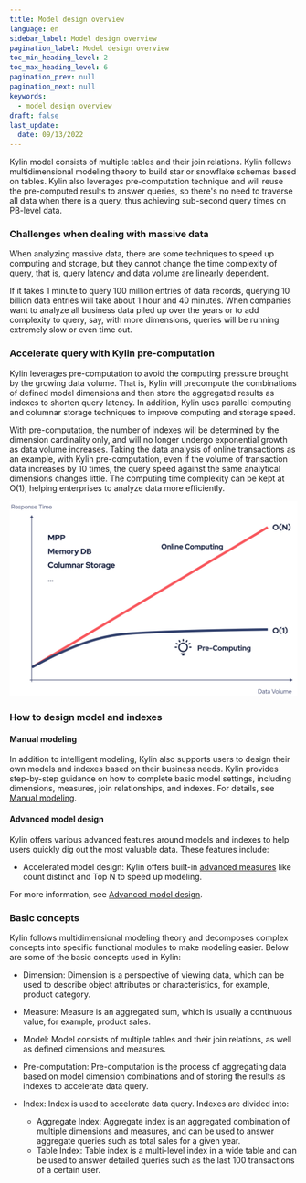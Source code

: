 ```yaml
---
title: Model design overview
language: en
sidebar_label: Model design overview
pagination_label: Model design overview
toc_min_heading_level: 2
toc_max_heading_level: 6
pagination_prev: null
pagination_next: null
keywords:
  - model design overview
draft: false
last_update:
  date: 09/13/2022
---
```


Kylin model consists of multiple tables and their join relations. Kylin follows multidimensional modeling theory to build star or snowflake schemas based on tables. Kylin also leverages pre-computation technique and will reuse the pre-computed results to answer queries, so there's no need to traverse all data when there is a query, thus achieving sub-second query times on PB-level data.

### Challenges when dealing with massive data

When analyzing massive data, there are some techniques to speed up computing and storage, but they cannot change the time complexity of query, that is, query latency and data volume are linearly dependent. 

If it takes 1 minute to query 100 million entries of data records, querying 10 billion data entries will take about 1 hour and 40 minutes. When companies want to analyze all business data piled up over the years or to add complexity to query, say, with more dimensions, queries will be running extremely slow or even time out. 

### Accelerate query with Kylin pre-computation

Kylin leverages pre-computation to avoid the computing pressure brought by the growing data volume. That is, Kylin will precompute the combinations of defined model dimensions and then store the aggregated results as indexes to shorten query latency. In addition, Kylin uses parallel computing and columnar storage techniques to improve computing and storage speed.

With pre-computation, the number of indexes will be determined by the dimension cardinality only, and will no longer undergo exponential growth as data volume increases. Taking the data analysis of online transactions as an example, with Kylin pre-computation, even if the volume of transaction data increases by 10 times, the query speed against the same analytical dimensions changes little. The computing time complexity can be kept at O(1), helping enterprises to analyze data more efficiently. 

![Response Time Datavolume](images/responsetime_datavolume.png)

### How to design model and indexes

#### Manual modeling 

In addition to intelligent modeling, Kylin also supports users to design their own models and indexes based on their business needs. Kylin provides step-by-step guidance on how to complete basic model settings, including dimensions, measures, join relationships, and indexes. For details, see [Manual modeling](manual_modeling.md). 

#### Advanced model design 

Kylin offers various advanced features around models and indexes to help users quickly dig out the most valuable data. These features include: 

- Accelerated model design: Kylin offers built-in [advanced measures](model_design/measure_design/intro.md) like count distinct and Top N to speed up modeling.  

For more information, see [Advanced model design](model_design/advance_guide/intro.md). 

### Basic concepts 

Kylin follows multidimensional modeling theory and decomposes complex concepts into specific functional modules to make modeling easier. Below are some of the basic concepts used in Kylin: 

- Dimension: Dimension is a perspective of viewing data, which can be used to describe object attributes or characteristics, for example, product category.

- Measure: Measure is an aggregated sum, which is usually a continuous value, for example, product sales. 

- Model: Model consists of multiple tables and their join relations, as well as defined dimensions and measures.

- Pre-computation: Pre-computation is the process of aggregating data based on model dimension combinations and of storing the results as indexes to accelerate data query.

- Index: Index is used to accelerate data query. Indexes are divided into:
  - Aggregate Index: Aggregate index is an aggregated combination of multiple dimensions and measures, and can be used to answer aggregate queries such as total sales for a given year.
  - Table Index: Table index is a multi-level index in a wide table and can be used to answer detailed queries such as the last 100 transactions of a certain user. 
